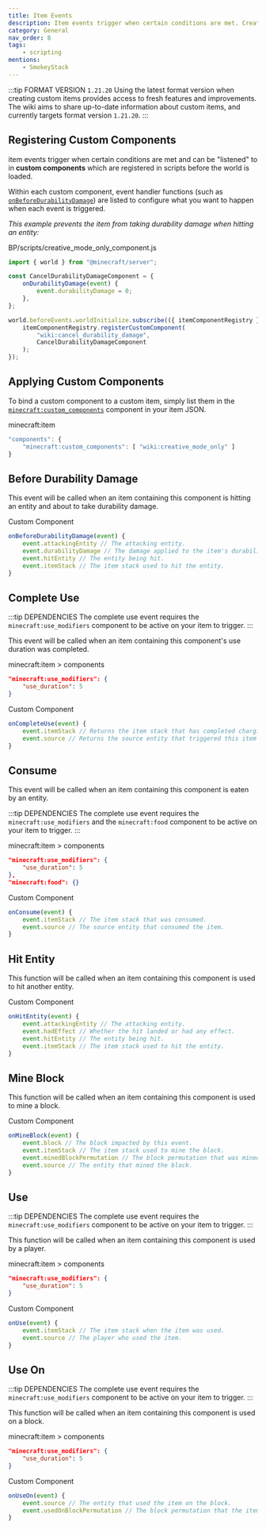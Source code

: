 ```yaml
---
title: Item Events
description: Item events trigger when certain conditions are met. Creators can hook into these events to modify the game world when events are triggered.
category: General
nav_order: 8
tags:
    - scripting
mentions:
    - SmokeyStack
---
```


:::tip FORMAT VERSION `1.21.20`
Using the latest format version when creating custom items provides access to fresh features and improvements. The wiki aims to share up-to-date information about custom items, and currently targets format version `1.21.20`.
:::

## Registering Custom Components

item events trigger when certain conditions are met and can be "listened" to in **custom components** which are registered in scripts before the world is loaded.

Within each custom component, event handler functions (such as [`onBeforeDurabilityDamage`](#onBeforeDurabilityDamage)) are listed to configure what you want to happen when each event is triggered.

_This example prevents the item from taking durability damage when hitting an entity:_

<CodeHeader>BP/scripts/creative_mode_only_component.js</CodeHeader>

```js
import { world } from "@minecraft/server";

const CancelDurabilityDamageComponent = {
    onDurabilityDamage(event) {
        event.durabilityDamage = 0;
    },
};

world.beforeEvents.worldInitialize.subscribe(({ itemComponentRegistry }) => {
    itemComponentRegistry.registerCustomComponent(
        "wiki:cancel_durability_damage",
        CancelDurabilityDamageComponent
    );
});
```

## Applying Custom Components

To bind a custom component to a custom item, simply list them in the [`minecraft:custom_components`](/items/item-components#custom-components) component in your item JSON.

<CodeHeader>minecraft:item</CodeHeader>

```js
"components": {
    "minecraft:custom_components": [ "wiki:creative_mode_only" ]
}
```

## Before Durability Damage

This event will be called when an item containing this component is hitting an entity and about to take durability damage.

<CodeHeader>Custom Component</CodeHeader>

```js
onBeforeDurabilityDamage(event) {
    event.attackingEntity // The attacking entity.
    event.durabilityDamage // The damage applied to the item's durability when the event occurs.
    event.hitEntity // The entity being hit.
    event.itemStack // The item stack used to hit the entity.
}
```

## Complete Use

:::tip DEPENDENCIES
The complete use event requires the `minecraft:use_modifiers` component to be active on your item to trigger.
:::

This event will be called when an item containing this component's use duration was completed.

<CodeHeader>minecraft:item > components</CodeHeader>

```json
"minecraft:use_modifiers": {
    "use_duration": 5
}
```

<CodeHeader>Custom Component</CodeHeader>

```js
onCompleteUse(event) {
    event.itemStack // Returns the item stack that has completed charging.
    event.source // Returns the source entity that triggered this item event.
}
```

## Consume

This event will be called when an item containing this component is eaten by an entity.

:::tip DEPENDENCIES
The complete use event requires the `minecraft:use_modifiers` and the `minecraft:food` component to be active on your item to trigger.
:::

<CodeHeader>minecraft:item > components</CodeHeader>

```json
"minecraft:use_modifiers": {
    "use_duration": 5
},
"minecraft:food": {}
```

<CodeHeader>Custom Component</CodeHeader>

```js
onConsume(event) {
    event.itemStack // The item stack that was consumed.
    event.source // The source entity that consumed the item.
}
```

## Hit Entity

This function will be called when an item containing this component is used to hit another entity.

<CodeHeader>Custom Component</CodeHeader>

```js
onHitEntity(event) {
    event.attackingEntity // The attacking entity.
    event.hadEffect // Whether the hit landed or had any effect.
    event.hitEntity // The entity being hit.
    event.itemStack // The item stack used to hit the entity.
}
```

## Mine Block

This function will be called when an item containing this component is used to mine a block.

<CodeHeader>Custom Component</CodeHeader>

```js
onMineBlock(event) {
    event.block // The block impacted by this event.
    event.itemStack // The item stack used to mine the block.
    event.minedBlockPermutation // The block permutation that was mined.
    event.source // The entity that mined the block.
}
```

## Use

:::tip DEPENDENCIES
The complete use event requires the `minecraft:use_modifiers` component to be active on your item to trigger.
:::

This function will be called when an item containing this component is used by a player.

<CodeHeader>minecraft:item > components</CodeHeader>

```json
"minecraft:use_modifiers": {
    "use_duration": 5
}
```

<CodeHeader>Custom Component</CodeHeader>

```js
onUse(event) {
    event.itemStack // The item stack when the item was used.
    event.source // The player who used the item.
}
```

## Use On

:::tip DEPENDENCIES
The complete use event requires the `minecraft:use_modifiers` component to be active on your item to trigger.
:::

This function will be called when an item containing this component is used on a block.

<CodeHeader>minecraft:item > components</CodeHeader>

```json
"minecraft:use_modifiers": {
    "use_duration": 5
}
```

<CodeHeader>Custom Component</CodeHeader>

```js
onUseOn(event) {
    event.source // The entity that used the item on the block.
    event.usedOnBlockPermutation // The block permutation that the item was used on.
}
```
